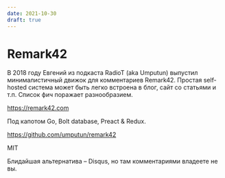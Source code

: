 ```yaml
---
date: 2021-10-30
draft: true
---
```


# Remark42

В 2018 году Евгений из подкаста RadioT (aka Umputun) выпустил минималистичный движок для комментариев Remark42. Простая self-hosted система может быть легко встроена в блог, сайт со статьями и т.п. Список фич поражает разнообразием.

https://remark42.com

Под капотом Go, Bolt database, Preact & Redux. 

https://github.com/umputun/remark42

MIT

Блидайшая альтернатива – Disqus, но там комментариями владеете не вы.